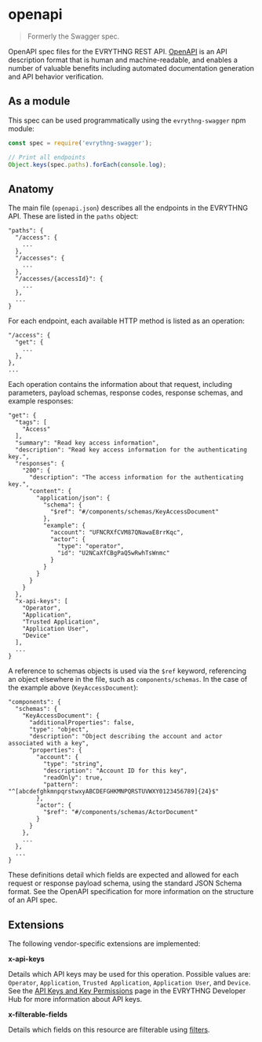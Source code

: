 # openapi

> Formerly the Swagger spec.

OpenAPI spec files for the EVRYTHNG REST API.
[OpenAPI](https://swagger.io/docs/specification/about/) is an API description
format that is human and machine-readable, and enables a number of valuable
benefits including automated documentation generation and API behavior
verification.


## As a module

This spec can be used programmatically using the `evrythng-swagger` npm module:

```js
const spec = require('evrythng-swagger');

// Print all endpoints
Object.keys(spec.paths).forEach(console.log);
```


## Anatomy

The main file (`openapi.json`) describes all the endpoints in the EVRYTHNG
API. These are listed in the `paths` object:

```
"paths": {
  "/access": {
    ...
  },
  "/accesses": {
    ...
  },
  "/accesses/{accessId}": {
    ...
  },
  ...
}
```

For each endpoint, each available HTTP method is listed as an operation:

```
"/access": {
  "get": {
    ...
  },
},
...
```

Each operation contains the information about that request, including
parameters, payload schemas, response codes, response schemas, and example
responses:

```
"get": {
  "tags": [
    "Access"
  ],
  "summary": "Read key access information",
  "description": "Read key access information for the authenticating key.",
  "responses": {
    "200": {
      "description": "The access information for the authenticating key.",
      "content": {
        "application/json": {
          "schema": {
            "$ref": "#/components/schemas/KeyAccessDocument"
          },
          "example": {
            "account": "UFNCRXfCVM87QNawaE8rrKqc",
            "actor": {
              "type": "operator",
              "id": "U2NCaXfCBgPaQ5wRwhTsWnmc"
            }
          }
        }
      }
    }
  },
  "x-api-keys": [
    "Operator",
    "Application",
    "Trusted Application",
    "Application User",
    "Device"
  ],
  ...
}
```

A reference to schemas objects is used via the `$ref` keyword, referencing an
object elsewhere in the file, such as `components/schemas`. In the case of the
example above (`KeyAccessDocument`):

```
"components": {
  "schemas": {
    "KeyAccessDocument": {
      "additionalProperties": false,
      "type": "object",
      "description": "Object describing the account and actor associated with a key",
      "properties": {
        "account": {
          "type": "string",
          "description": "Account ID for this key",
          "readOnly": true,
          "pattern": "^[abcdefghkmnpqrstwxyABCDEFGHKMNPQRSTUVWXY0123456789]{24}$"
        },
        "actor": {
          "$ref": "#/components/schemas/ActorDocument"
        }
      }
    },
    ...
  },
  ...
}
```

These definitions detail which fields are expected and allowed for each request
or response payload schema, using the standard JSON Schema format. See the
OpenAPI specification for more information on the structure of an API spec.


## Extensions

The following vendor-specific extensions are implemented:

**x-api-keys**

Details which API keys may be used for this operation. Possible values are:
`Operator`, `Application`, `Trusted Application`, `Application User`, and
`Device`. See the
[API Keys and Key Permissions](https://developers.evrythng.com/docs/api-key-scopes-and-permissions)
page in the EVRYTHNG Developer Hub for more information about API keys.


**x-filterable-fields**

Details which fields on this resource are filterable using
[filters](https://developers.evrythng.com/docs/filters).
